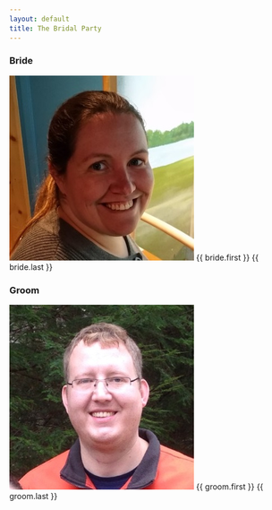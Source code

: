 ```yaml
---
layout: default
title: The Bridal Party
---
```


<div class="bridal-party-container">
  <div class="bridal-party bride">
    <h3>Bride</h3>
      <img src="/images/beth.jpg" class="bridal-party-photo" />
      {{ bride.first }} {{ bride.last }}
  </div>
  <div class="bridal-party groom">
    <h3>Groom</h3>
      <img src="/images/joe.jpg" class="bridal-party-photo" />
      {{ groom.first }} {{ groom.last }}
  </div>
</div>
